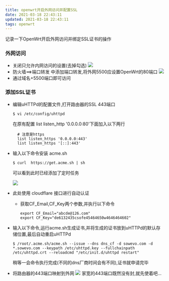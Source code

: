 ```yaml
---
title: openwrt开启外网访问并配置SSL
date: 2021-03-18 22:43:11
updated: 2021-03-18 22:43:11
tags: openwrt
---
```

记录一下OpenWrt开启外网访问并绑定SSL证书的操作
### 外网访问
- 关闭只允许内网访问的设置(去掉勾选)
![](https://up.sowevo.com/img/20210318224657.png)
- 防火墙==>端口转发 中添加端口转发,将外网5500应设置OpenWrt的80端口
![](https://up.sowevo.com/img/20210318225037.png)
- 通过域名+5500端口即可访问
### 添加SSL证书
- 编辑uHTTPd的配置文件,打开路由器的SSL 443端口
  
  ```shell
  $ vi /etc/config/uhttpd
  ```
  在原有配置 list listen_http '0.0.0.0:80'下面加入以下两行
  ```shell
    # 注意是https
    list listen_https '0.0.0.0:443'
    list listen_https '[::]:443'
  ```
  
- 输入以下命令安装 acme.sh
    ```shell
    $ curl  https://get.acme.sh | sh
    ```

    可以看到此时已经添加了定时任务

    ![](https://up.sowevo.com/img/20210318225615.png)


- 此处使用 cloudflare  接口进行自动认证
  
  - 获取CF_Email,CF_Key两个参数,并执行以下命令
    ```shell
    export CF_Email="abcde@126.com"
    export CF_Key="de6132435csofe45464650w4646464602"
    ```

- 输入以下命令,运行acme.sh生成证书,并将生成的证书放到uHTTPd的默认存储位置,最后自动重启uHTTPd
  ```shell
  $ /root/.acme.sh/acme.sh --issue --dns dns_cf -d sowevo.com -d *.sowevo.com --keypath /etc/uhttpd.key --fullchainpath /etc/uhttpd.crt --reloadcmd "/etc/init.d/uhttpd restart"
  ```
  稍等一会命令执行完成(不同的dns厂商时间会有不同),证书就申请完毕

- 将路由器的443端口映射到外网
![](https://up.sowevo.com/img/20210318231508.png)
家宽的443端口既然没有封,就先使着吧...
